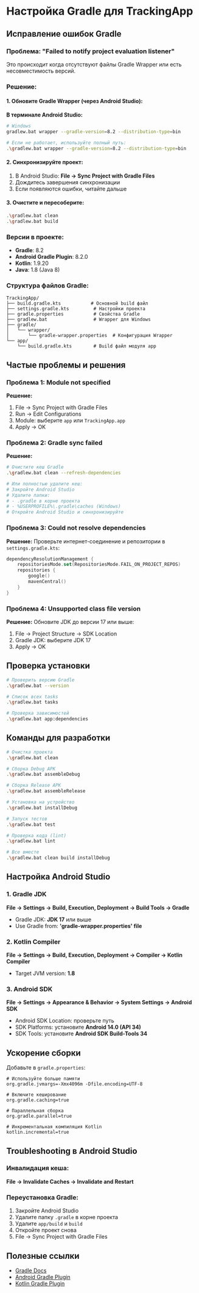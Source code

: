 # Настройка Gradle для TrackingApp

## Исправление ошибок Gradle

### Проблема: "Failed to notify project evaluation listener"

Это происходит когда отсутствуют файлы Gradle Wrapper или есть несовместимость версий.

### Решение:

#### 1. Обновите Gradle Wrapper (через Android Studio):

**В терминале Android Studio:**

```bash
# Windows
gradlew.bat wrapper --gradle-version=8.2 --distribution-type=bin

# Если не работает, используйте полный путь:
.\gradlew.bat wrapper --gradle-version=8.2 --distribution-type=bin
```

#### 2. Синхронизируйте проект:

1. В Android Studio: **File → Sync Project with Gradle Files**
2. Дождитесь завершения синхронизации
3. Если появляются ошибки, читайте дальше

#### 3. Очистите и пересоберите:

```bash
.\gradlew.bat clean
.\gradlew.bat build
```

### Версии в проекте:

- **Gradle**: 8.2
- **Android Gradle Plugin**: 8.2.0
- **Kotlin**: 1.9.20
- **Java**: 1.8 (Java 8)

### Структура файлов Gradle:

```
TrackingApp/
├── build.gradle.kts           # Основной build файл
├── settings.gradle.kts         # Настройки проекта
├── gradle.properties           # Свойства Gradle
├── gradlew.bat                 # Wrapper для Windows
├── gradle/
│   └── wrapper/
│       └── gradle-wrapper.properties  # Конфигурация Wrapper
└── app/
    └── build.gradle.kts        # Build файл модуля app
```

## Частые проблемы и решения

### Проблема 1: Module not specified

**Решение:**
1. File → Sync Project with Gradle Files
2. Run → Edit Configurations
3. Module: выберите `app` или `TrackingApp.app`
4. Apply → OK

### Проблема 2: Gradle sync failed

**Решение:**
```bash
# Очистите кеш Gradle
.\gradlew.bat clean --refresh-dependencies

# Или полностью удалите кеш:
# Закройте Android Studio
# Удалите папки:
# - .gradle в корне проекта
# - %USERPROFILE%\.gradle\caches (Windows)
# Откройте Android Studio и синхронизируйте
```

### Проблема 3: Could not resolve dependencies

**Решение:**
Проверьте интернет-соединение и репозитории в `settings.gradle.kts`:

```kotlin
dependencyResolutionManagement {
    repositoriesMode.set(RepositoriesMode.FAIL_ON_PROJECT_REPOS)
    repositories {
        google()
        mavenCentral()
    }
}
```

### Проблема 4: Unsupported class file version

**Решение:**
Обновите JDK до версии 17 или выше:
1. File → Project Structure → SDK Location
2. Gradle JDK: выберите JDK 17
3. Apply → OK

## Проверка установки

```bash
# Проверить версию Gradle
.\gradlew.bat --version

# Список всех tasks
.\gradlew.bat tasks

# Проверка зависимостей
.\gradlew.bat app:dependencies
```

## Команды для разработки

```bash
# Очистка проекта
.\gradlew.bat clean

# Сборка Debug APK
.\gradlew.bat assembleDebug

# Сборка Release APK
.\gradlew.bat assembleRelease

# Установка на устройство
.\gradlew.bat installDebug

# Запуск тестов
.\gradlew.bat test

# Проверка кода (lint)
.\gradlew.bat lint

# Все вместе
.\gradlew.bat clean build installDebug
```

## Настройка Android Studio

### 1. Gradle JDK

**File → Settings → Build, Execution, Deployment → Build Tools → Gradle**
- Gradle JDK: **JDK 17** или выше
- Use Gradle from: **'gradle-wrapper.properties' file**

### 2. Kotlin Compiler

**File → Settings → Build, Execution, Deployment → Compiler → Kotlin Compiler**
- Target JVM version: **1.8**

### 3. Android SDK

**File → Settings → Appearance & Behavior → System Settings → Android SDK**
- Android SDK Location: проверьте путь
- SDK Platforms: установите **Android 14.0 (API 34)**
- SDK Tools: установите **Android SDK Build-Tools 34**

## Ускорение сборки

Добавьте в `gradle.properties`:

```properties
# Используйте больше памяти
org.gradle.jvmargs=-Xmx4096m -Dfile.encoding=UTF-8

# Включите кеширование
org.gradle.caching=true

# Параллельная сборка
org.gradle.parallel=true

# Инкрементальная компиляция Kotlin
kotlin.incremental=true
```

## Troubleshooting в Android Studio

### Инвалидация кеша:

**File → Invalidate Caches → Invalidate and Restart**

### Переустановка Gradle:

1. Закройте Android Studio
2. Удалите папку `.gradle` в корне проекта
3. Удалите `app/build` и `build`
4. Откройте проект снова
5. File → Sync Project with Gradle Files

## Полезные ссылки

- [Gradle Docs](https://docs.gradle.org/)
- [Android Gradle Plugin](https://developer.android.com/studio/releases/gradle-plugin)
- [Kotlin Gradle Plugin](https://kotlinlang.org/docs/gradle.html)


